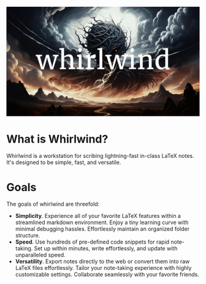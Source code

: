 
![image](image.png)

# What is Whirlwind?

Whirlwind is a workstation for scribing lightning-fast in-class LaTeX notes. It's designed to be simple, fast, and versatile.

# Goals

The goals of whirlwind are threefold:

- **Simplicity**. Experience all of your favorite LaTeX features within a streamlined markdown environment. Enjoy a tiny learning curve with minimal debugging hassles. Effortlessly maintain an organized folder structure.
- **Speed**. Use hundreds of pre-defined code snippets for rapid note-taking. Set up within minutes, write effortlessly, and update with unparalleled speed.
- **Versatility**. Export notes directly to the web or convert them into raw LaTeX files effortlessly. Tailor your note-taking experience with highly customizable settings. Collaborate seamlessly with your favorite friends.